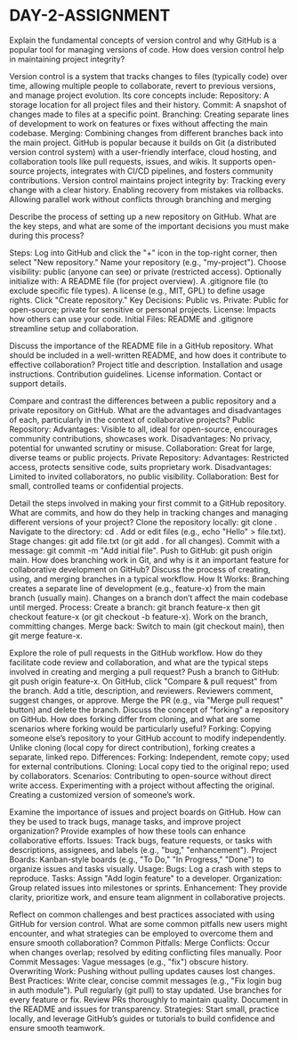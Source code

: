 # DAY-2-ASSIGNMENT
Explain the fundamental concepts of version control and why GitHub is a popular tool for managing versions of code. How does version control help in maintaining project integrity?

Version control is a system that tracks changes to files (typically code) over time, allowing multiple people to collaborate, revert to previous versions, and manage project evolution. Its core concepts include:
Repository: A storage location for all project files and their history.
Commit: A snapshot of changes made to files at a specific point.
Branching: Creating separate lines of development to work on features or fixes without affecting the main codebase.
Merging: Combining changes from different branches back into the main project.
GitHub is popular because it builds on Git (a distributed version control system) with a user-friendly interface, cloud hosting, and collaboration tools like pull requests, issues, and wikis. It supports open-source projects, integrates with CI/CD pipelines, and fosters community contributions.
Version control maintains project integrity by:
Tracking every change with a clear history.
Enabling recovery from mistakes via rollbacks.
Allowing parallel work without conflicts through branching and merging

Describe the process of setting up a new repository on GitHub. What are the key steps, and what are some of the important decisions you must make during this process?

Steps:
Log into GitHub and click the "+" icon in the top-right corner, then select "New repository."
Name your repository (e.g., "my-project").
Choose visibility: public (anyone can see) or private (restricted access).
Optionally initialize with:
A README file (for project overview).
A .gitignore file (to exclude specific file types).
A license (e.g., MIT, GPL) to define usage rights.
Click "Create repository."
Key Decisions:
Public vs. Private: Public for open-source; private for sensitive or personal projects.
License: Impacts how others can use your code.
Initial Files: README and .gitignore streamline setup and collaboration.

Discuss the importance of the README file in a GitHub repository. What should be included in a well-written README, and how does it contribute to effective collaboration?
Project title and description.
Installation and usage instructions.
Contribution guidelines.
License information.
Contact or support details.

Compare and contrast the differences between a public repository and a private repository on GitHub. What are the advantages and disadvantages of each, particularly in the context of collaborative projects?
Public Repository:
Advantages: Visible to all, ideal for open-source, encourages community contributions, showcases work.
Disadvantages: No privacy, potential for unwanted scrutiny or misuse.
Collaboration: Great for large, diverse teams or public projects.
Private Repository:
Advantages: Restricted access, protects sensitive code, suits proprietary work.
Disadvantages: Limited to invited collaborators, no public visibility.
Collaboration: Best for small, controlled teams or confidential projects.

Detail the steps involved in making your first commit to a GitHub repository. What are commits, and how do they help in tracking changes and managing different versions of your project?
Clone the repository locally: git clone <repository-URL>.
Navigate to the directory: cd <repository-name>.
Add or edit files (e.g., echo "Hello" > file.txt).
Stage changes: git add file.txt (or git add . for all changes).
Commit with a message: git commit -m "Add initial file".
Push to GitHub: git push origin main.
How does branching work in Git, and why is it an important feature for collaborative development on GitHub? Discuss the process of creating, using, and merging branches in a typical workflow.
How It Works: Branching creates a separate line of development (e.g., feature-x) from the main branch (usually main). Changes on a branch don’t affect the main codebase until merged.
Process:
Create a branch: git branch feature-x then git checkout feature-x (or git checkout -b feature-x).
Work on the branch, committing changes.
Merge back: Switch to main (git checkout main), then git merge feature-x.

Explore the role of pull requests in the GitHub workflow. How do they facilitate code review and collaboration, and what are the typical steps involved in creating and merging a pull request?
Push a branch to GitHub: git push origin feature-x.
On GitHub, click "Compare & pull request" from the branch.
Add a title, description, and reviewers.
Reviewers comment, suggest changes, or approve.
Merge the PR (e.g., via "Merge pull request" button) and delete the branch.
Discuss the concept of "forking" a repository on GitHub. How does forking differ from cloning, and what are some scenarios where forking would be particularly useful?
Forking: Copying someone else’s repository to your GitHub account to modify independently. Unlike cloning (local copy for direct contribution), forking creates a separate, linked repo.
Differences:
Forking: Independent, remote copy; used for external contributions.
Cloning: Local copy tied to the original repo; used by collaborators.
Scenarios:
Contributing to open-source without direct write access.
Experimenting with a project without affecting the original.
Creating a customized version of someone’s work.

Examine the importance of issues and project boards on GitHub. How can they be used to track bugs, manage tasks, and improve project organization? Provide examples of how these tools can enhance collaborative efforts.
Issues: Track bugs, feature requests, or tasks with descriptions, assignees, and labels (e.g., "bug," "enhancement").
Project Boards: Kanban-style boards (e.g., "To Do," "In Progress," "Done") to organize issues and tasks visually.
Usage:
Bugs: Log a crash with steps to reproduce.
Tasks: Assign "Add login feature" to a developer.
Organization: Group related issues into milestones or sprints.
Enhancement: They provide clarity, prioritize work, and ensure team alignment in collaborative projects.

Reflect on common challenges and best practices associated with using GitHub for version control. What are some common pitfalls new users might encounter, and what strategies can be employed to overcome them and ensure smooth collaboration?
Common Pitfalls:
Merge Conflicts: Occur when changes overlap; resolved by editing conflicting files manually.
Poor Commit Messages: Vague messages (e.g., "fix") obscure history.
Overwriting Work: Pushing without pulling updates causes lost changes.
Best Practices:
Write clear, concise commit messages (e.g., "Fix login bug in auth module").
Pull regularly (git pull) to stay updated.
Use branches for every feature or fix.
Review PRs thoroughly to maintain quality.
Document in the README and issues for transparency.
Strategies: Start small, practice locally, and leverage GitHub’s guides or tutorials to build confidence and ensure smooth teamwork.
